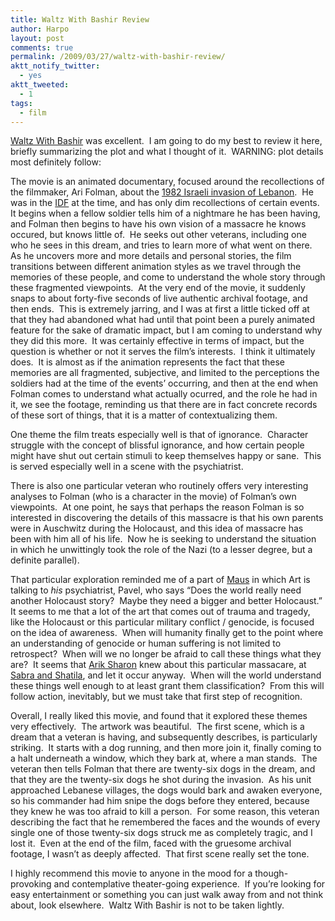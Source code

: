 ```yaml
---
title: Waltz With Bashir Review
author: Harpo
layout: post
comments: true
permalink: /2009/03/27/waltz-with-bashir-review/
aktt_notify_twitter:
  - yes
aktt_tweeted:
  - 1
tags:
  - film
---
```

<a href="http://waltzwithbashir.com/" target="_blank">Waltz With Bashir</a> was excellent.  I am going to do my best to review it here, briefly summarizing the plot and what I thought of it.  WARNING: plot details most definitely follow:

The movie is an animated documentary, focused around the recollections of the filmmaker, Ari Folman, about the <a href="http://en.wikipedia.org/wiki/1982_Lebanon_War" target="_blank">1982 Israeli invasion of Lebanon</a>.  He was in the <a href="http://en.wikipedia.org/wiki/Israel_Defense_Forces" target="_blank">IDF</a> at the time, and has only dim recollections of certain events.  It begins when a fellow soldier tells him of a nightmare he has been having, and Folman then begins to have his own vision of a massacre he knows occured, but knows little of.  He seeks out other veterans, including one who he sees in this dream, and tries to learn more of what went on there.  As he uncovers more and more details and personal stories, the film transitions between different animation styles as we travel through the memories of these people, and come to understand the whole story through these fragmented viewpoints.  At the very end of the movie, it suddenly snaps to about forty-five seconds of live authentic archival footage, and then ends.  This is extremely jarring, and I was at first a little ticked off at that they had abandoned what had until that point been a purely animated feature for the sake of dramatic impact, but I am coming to understand why they did this more.  It was certainly effective in terms of impact, but the question is whether or not it serves the film&#8217;s interests.  I think it ultimately does.  It is almost as if the animation represents the fact that these memories are all fragmented, subjective, and limited to the perceptions the soldiers had at the time of the events&#8217; occurring, and then at the end when Folman comes to understand what actually ocurred, and the role he had in it, we see the footage, reminding us that there are in fact concrete records of these sort of things, that it is a matter of contextualizing them.

One theme the film treats especially well is that of ignorance.  Character struggle with the concept of blissful ignorance, and how certain people might have shut out certain stimuli to keep themselves happy or sane.  This is served especially well in a scene with the psychiatrist.

There is also one particular veteran who routinely offers very interesting analyses to Folman (who is a character in the movie) of Folman&#8217;s own viewpoints.  At one point, he says that perhaps the reason Folman is so interested in discovering the details of this massacre is that his own parents were in Auschwitz during the Holocaust, and this idea of massacre has been with him all of his life.  Now he is seeking to understand the situation in which he unwittingly took the role of the Nazi (to a lesser degree, but a definite parallel).

<p style="text-align: left;">
  That particular exploration reminded me of a part of <a href="http://en.wikipedia.org/wiki/Maus" target="_blank">Maus</a> in which Art is talking to <em>his </em>psychiatrist, Pavel, who says &#8220;Does the world really need another Holocaust story?  Maybe they need a bigger and better Holocaust.&#8221;  It seems to me that a lot of the art that comes out of trauma and tragedy, like the Holocaust or this particular military conflict / genocide, is focused on the idea of awareness.  When will humanity finally get to the point where an understanding of genocide or human suffering is not limited to retrospect?  When will we no longer be afraid to call these things what they are?  It seems that <a href="http://en.wikipedia.org/wiki/Arik_Sharon" target="_blank">Arik Sharon</a> knew about this particular massacare, at <a href="http://en.wikipedia.org/wiki/Sabra_and_Shatila_massacre" target="_blank">Sabra and Shatila</a>, and let it occur anyway.  When will the world understand these things well enough to at least grant them classification?  From this will follow action, inevitably, but we must take that first step of recognition.
</p>

<p style="text-align: left;">
  Overall, I really liked this movie, and found that it explored these themes very effectively.  The artwork was beautiful.  The first scene, which is a dream that a veteran is having, and subsequently describes, is particularly striking.  It starts with a dog running, and then more join it, finally coming to a halt underneath a window, which they bark at, where a man stands.  The veteran then tells Folman that there are twenty-six dogs in the dream, and that they are the twenty-six dogs he shot during the invasion.  As his unit approached Lebanese villages, the dogs would bark and awaken everyone, so his commander had him snipe the dogs before they entered, because they knew he was too afraid to kill a person.  For some reason, this veteran describing the fact that he remembered the faces and the wounds of every single one of those twenty-six dogs struck me as completely tragic, and I lost it.  Even at the end of the film, faced with the gruesome archival footage, I wasn&#8217;t as deeply affected.  That first scene really set the tone.
</p>

<p style="text-align: left;">
  I highly recommend this movie to anyone in the mood for a though-provoking and contemplative theater-going experience.  If you&#8217;re looking for easy entertainment or something you can just walk away from and not think about, look elsewhere.  Waltz With Bashir is not to be taken lightly.
</p>